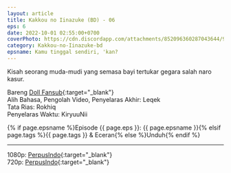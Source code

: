 ```yaml
---
layout: article
title: Kakkou no Iinazuke (BD) - 06
eps: 6
date: 2022-10-01 02:55:00+0700
coverPhoto: https://cdn.discordapp.com/attachments/852096360287043644/991700398966583306/unknown.png
category: Kakkou-no-Iinazuke-bd
epsname: Kamu tinggal sendiri, 'kan?
---
```


Kisah seorang muda-mudi yang semasa bayi tertukar gegara salah naro kasur.

Bareng [Doll Fansub](https://www.perpusindo.info/user/Leqek){:target="_blank"}
<br>
Alih Bahasa, Pengolah Video, Penyelaras Akhir: Leqek
<br>
Tata Rias: Rokhiq
<br>
Penyelaras Waktu: KiryuuNii

{% if page.epsname %}Episode {{ page.eps }}: {{ page.epsname }}{% elsif page.tags %}{{ page.tags }} & Eceran{% else %}Unduh{% endif %}

---
1080p: [PerpusIndo](https://www.perpusindo.info/berkas/3Hoj1oMy){:target="_blank"}<br>
720p: [PerpusIndo](https://www.perpusindo.info/berkas/bF5ztK1w){:target="_blank"}

